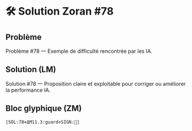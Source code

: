 # 🛠️ Solution Zoran #78

## Problème
Problème #78 — Exemple de difficulté rencontrée par les IA.

## Solution (LM)
Solution #78 — Proposition claire et exploitable pour corriger ou améliorer la performance IA.

## Bloc glyphique (ZM)
```
⟦SOL:78⋄ΔM11.3:guard⋄SIGN:🦋⟧
```

